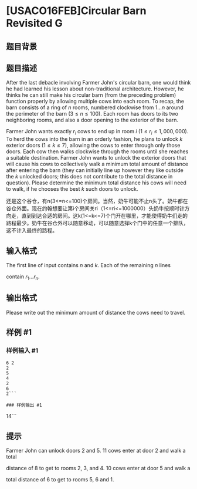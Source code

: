 # [USACO16FEB]Circular Barn Revisited G

## 题目背景



## 题目描述

After the last debacle involving Farmer John's circular barn, one would think he had learned his lesson about non-traditional architecture.  However, he thinks he can still make his circular barn (from the preceding problem) function properly by allowing multiple cows into each room.  To recap, the barn consists of a ring of $n$ rooms,  numbered clockwise from $1 \ldots n$ around the perimeter of the barn ($3 \leq n \leq 100$).  Each room has doors to its two neighboring rooms, and also a door opening to the exterior of the barn.

Farmer John wants exactly $r_i$ cows to end up in room $i$ ($1 \leq r_i \leq 1,000,000$). To herd the cows into the barn in an orderly fashion, he plans to unlock $k$ exterior doors ($1 \leq k \leq 7$), allowing the cows to enter through only those doors. Each cow then walks clockwise through the rooms until she reaches a suitable destination.  Farmer John wants to unlock the exterior doors that will cause his cows to collectively walk a minimum total amount of distance after entering the barn (they can initially line up however they like outside the $k$ unlocked doors; this does not contribute to the total distance in question).  Please determine the minimum total distance his cows will need to walk, if he chooses the best $k$ such doors to unlock.

还是这个谷仓，有n(3<=n<=100)个房间。当然，奶牛可能不止n头了。奶牛都在谷仓外面。现在约翰想要让第i个房间关ri（1<=ri<=1000000）头奶牛按顺时针方向走，直到到达合适的房间。这k(1<=k<=7)个门开在哪里，才能使得奶牛们走的路程最少。奶牛在谷仓外可以随意移动，可以随意选择k个门中的任意一个排队，这不计入最终的路程。


## 输入格式

The first line of input contains $n$ and $k$.  Each of the remaining $n$ lines

contain $r_1 \ldots r_n$.


## 输出格式

Please write out the minimum amount of distance the cows need to travel.


## 样例 #1

### 样例输入 #1
```
6 2
2
5
4
2
6
2```

### 样例输出 #1

```
14```

## 提示

Farmer John can unlock doors 2 and 5.  11 cows enter at door 2 and walk a total

distance of 8 to get to rooms 2, 3, and 4.  10 cows enter at door 5 and walk a

total distance of 6 to get to rooms 5, 6 and 1.

